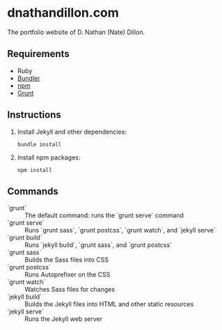 # dnathandillon.com

The portfolio website of D. Nathan (Nate) Dillon.

## Requirements

- Ruby
- [Bundler](http://bundler.io/)
- [npm](https://www.npmjs.com/)
- [Grunt](http://gruntjs.com/)

## Instructions

1. Install Jekyll and other dependencies:

    ```
    bundle install
    ```

2. Install npm packages:

    ```
    npm install
    ```

## Commands

<dl>
  <dt>`grunt`</dt>
  <dd>The default command: runs the `grunt serve` command</dd>
  <dt>`grunt serve`</dt>
  <dd>Runs `grunt sass`, `grunt postcss`, `grunt watch`, and `jekyll serve`</dd>
  <dt>`grunt build`</dt>
  <dd>Runs `jekyll build`, `grunt sass`, and `grunt postcss`</dd>
  <dt>`grunt sass`</dt>
  <dd>Builds the Sass files into CSS</dd>
  <dt>`grunt postcss`</dt>
  <dd>Runs Autoprefixer on the CSS</dd>
  <dt>`grunt watch`</dt>
  <dd>Watches Sass files for changes</dd>
  <dt>`jekyll build`</dt>
  <dd>Builds the Jekyll files into HTML and other static resources</dd>
  <dt>`jekyll serve`</dt>
  <dd>Runs the Jekyll web server</dd>
</dl>

